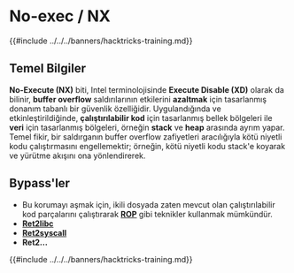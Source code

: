 # No-exec / NX

{{#include ../../../banners/hacktricks-training.md}}

## Temel Bilgiler

**No-Execute (NX)** biti, Intel terminolojisinde **Execute Disable (XD)** olarak da bilinir, **buffer overflow** saldırılarının etkilerini **azaltmak** için tasarlanmış donanım tabanlı bir güvenlik özelliğidir. Uygulandığında ve etkinleştirildiğinde, **çalıştırılabilir kod** için tasarlanmış bellek bölgeleri ile **veri** için tasarlanmış bölgeleri, örneğin **stack** ve **heap** arasında ayrım yapar. Temel fikir, bir saldırganın buffer overflow zafiyetleri aracılığıyla kötü niyetli kodu çalıştırmasını engellemektir; örneğin, kötü niyetli kodu stack'e koyarak ve yürütme akışını ona yönlendirerek.

## Bypass'ler

- Bu korumayı aşmak için, ikili dosyada zaten mevcut olan çalıştırılabilir kod parçalarını çalıştırarak [**ROP**](../stack-overflow/rop-return-oriented-programing.md) gibi teknikler kullanmak mümkündür.
- [**Ret2libc**](../stack-overflow/ret2libc/)
- [**Ret2syscall**](../stack-overflow/rop-syscall-execv.md)
- **Ret2...**

{{#include ../../../banners/hacktricks-training.md}}
